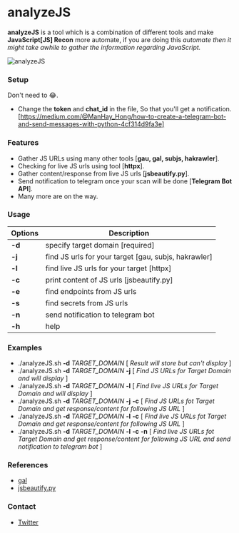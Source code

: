 # analyzeJS

**analyzeJS** is a tool which is a combination of different tools and make **JavaScript[JS] Recon** more automate, if you are doing this _automate then it might take awhile to gather the information regarding JavaScript._

![analyzeJS](https://github.com/YashGoti/analyzeJS/blob/master/logo.svg)

### Setup
Don't need to 😂.
* Change the **token** and  **chat_id** in the file, So that you'll get a notification. [https://medium.com/@ManHay_Hong/how-to-create-a-telegram-bot-and-send-messages-with-python-4cf314d9fa3e]

### Features
* Gather JS URLs using many other tools [**gau, gal, subjs, hakrawler**].
* Checking for live JS urls using tool [**httpx**].
* Gather content/response from live JS urls [**jsbeautify.py**].
* Send notification to telegram once your scan will be done [**Telegram Bot API**].
* Many more are on the way.

### Usage
|**Options**|**Description**|
|---|---|
|**-d**|specify target domain [required]|
|**-j**|find JS urls for your target [gau, subjs, hakrawler]|
|**-l**|find live JS urls for your target [httpx]|
|**-c**|print content of JS urls [jsbeautify.py]|
|**-e**|find endpoints from JS urls|
|**-s**|find secrets from JS urls|
|**-n**|send notification to telegram bot|
|**-h**|help|

### Examples
* ./analyzeJS.sh **-d** _TARGET_DOMAIN_ [ _Result will store but can't display_ ]
* ./analyzeJS.sh **-d** _TARGET_DOMAIN_ **-j** [ _Find JS URLs for Target Domain and will display_ ]
* ./analyzeJS.sh **-d** _TARGET_DOMAIN_ **-l** [ _Find live JS URLs for Target Domain and will display_ ]
* ./analyzeJS.sh **-d** _TARGET_DOMAIN_ **-j** **-c** [ _Find JS URLs fot Target Domain and get response/content for following JS URL_ ]
* ./analyzeJS.sh **-d** _TARGET_DOMAIN_ **-l** **-c** [ _Find live JS URLs fot Target Domain and get response/content for following JS URL_ ]
* ./analyzeJS.sh **-d** _TARGET_DOMAIN_ **-l** **-c** **-n** [ _Find live JS URLs fot Target Domain and get response/content for following JS URL and send notification to telegram bot_ ]

### References 
* [gal](https://github.com/YashGoti/gal)
* [jsbeautify.py](https://github.com/YashGoti/Garbage/blob/master/jsbeautify.py)

### Contact
* [Twitter](https://twitter.com/_YashGoti_)
